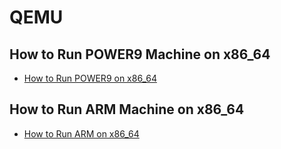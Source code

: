 # QEMU

## How to Run POWER9 Machine on x86_64
- [How to Run POWER9 on x86_64](doc/HowToRunPOWER9onX86_64.md)

## How to Run ARM Machine on x86_64
- [How to Run ARM on x86_64](doc/HowToRunARMonX86_64.md)
